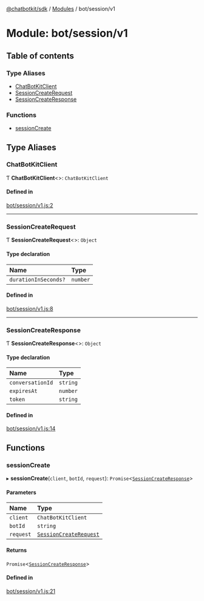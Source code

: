 [@chatbotkit/sdk](../README.md) / [Modules](../modules.md) / bot/session/v1

# Module: bot/session/v1

## Table of contents

### Type Aliases

- [ChatBotKitClient](bot_session_v1.md#chatbotkitclient)
- [SessionCreateRequest](bot_session_v1.md#sessioncreaterequest)
- [SessionCreateResponse](bot_session_v1.md#sessioncreateresponse)

### Functions

- [sessionCreate](bot_session_v1.md#sessioncreate)

## Type Aliases

### ChatBotKitClient

Ƭ **ChatBotKitClient**<\>: `ChatBotKitClient`

#### Defined in

[bot/session/v1.js:2](https://github.com/chatbotkit/node-sdk/blob/9f47e54/packages/sdk/src/bot/session/v1.js#L2)

___

### SessionCreateRequest

Ƭ **SessionCreateRequest**<\>: `Object`

#### Type declaration

| Name | Type |
| :------ | :------ |
| `durationInSeconds?` | `number` |

#### Defined in

[bot/session/v1.js:8](https://github.com/chatbotkit/node-sdk/blob/9f47e54/packages/sdk/src/bot/session/v1.js#L8)

___

### SessionCreateResponse

Ƭ **SessionCreateResponse**<\>: `Object`

#### Type declaration

| Name | Type |
| :------ | :------ |
| `conversationId` | `string` |
| `expiresAt` | `number` |
| `token` | `string` |

#### Defined in

[bot/session/v1.js:14](https://github.com/chatbotkit/node-sdk/blob/9f47e54/packages/sdk/src/bot/session/v1.js#L14)

## Functions

### sessionCreate

▸ **sessionCreate**(`client`, `botId`, `request`): `Promise`<[`SessionCreateResponse`](bot_session_v1.md#sessioncreateresponse)\>

#### Parameters

| Name | Type |
| :------ | :------ |
| `client` | `ChatBotKitClient` |
| `botId` | `string` |
| `request` | [`SessionCreateRequest`](bot_session_v1.md#sessioncreaterequest) |

#### Returns

`Promise`<[`SessionCreateResponse`](bot_session_v1.md#sessioncreateresponse)\>

#### Defined in

[bot/session/v1.js:21](https://github.com/chatbotkit/node-sdk/blob/9f47e54/packages/sdk/src/bot/session/v1.js#L21)
